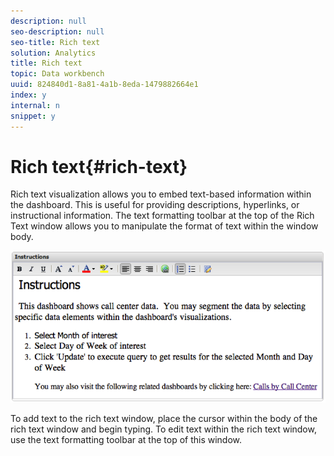 ```yaml
---
description: null
seo-description: null
seo-title: Rich text
solution: Analytics
title: Rich text
topic: Data workbench
uuid: 824840d1-8a81-4a1b-8eda-1479882664e1
index: y
internal: n
snippet: y
---
```


# Rich text{#rich-text}

Rich text visualization allows you to embed text-based information within the dashboard. This is useful for providing descriptions, hyperlinks, or instructional information. The text formatting toolbar at the top of the Rich Text window allows you to manipulate the format of text within the window body.

![](assets/rich_text.png)

To add text to the rich text window, place the cursor within the body of the rich text window and begin typing. To edit text within the rich text window, use the text formatting toolbar at the top of this window. 
